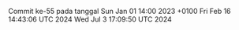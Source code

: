 Commit ke-55 pada tanggal Sun Jan 01 14:00 2023 +0100
Fri Feb 16 14:43:06 UTC 2024
Wed Jul  3 17:09:50 UTC 2024
